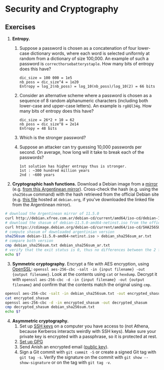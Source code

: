 # Security and Cryptography

## Exercises

1. **Entropy.**
    1. Suppose a password is chosen as a concatenation of four lower-case
       dictionary words, where each word is selected uniformly at random from a
       dictionary of size 100,000. An example of such a password is
       `correcthorsebatterystaple`. How many bits of entropy does this have?

       ```
       dic_size = 100 000 = 1e5
       nb_poss = dic_size^4 = 1e20
       Entropy = log_2(nb_poss) = log_10(nb_poss)/log_10(2) = 66 bits
       ```

    1. Consider an alternative scheme where a password is chosen as a sequence
       of 8 random alphanumeric characters (including both lower-case and
       upper-case letters). An example is `rg8Ql34g`. How many bits of entropy
       does this have?

       ```
       dic_size = 26*2 + 10 = 62
       nb_poss = dic_size^8 = 2e14
       Entropy = 48 bits
       ```

    1. Which is the stronger password?
    1. Suppose an attacker can try guessing 10,000 passwords per second. On
       average, how long will it take to break each of the passwords?
       ```
       1st solution has higher entropy thus is stronger.
       1st : ~300 hundred million years
       2nd : ~600 years
       ```
2. **Cryptographic hash functions.** Download a Debian image from a
   [mirror](https://www.debian.org/CD/http-ftp/) (e.g. [from this Argentinean
   mirror](http://debian.xfree.com.ar/debian-cd/current/amd64/iso-cd/)).
   Cross-check the hash (e.g. using the `sha256sum` command) with the hash
   retrieved from the official Debian site (e.g. [this
   file](https://cdimage.debian.org/debian-cd/current/amd64/iso-cd/SHA256SUMS)
   hosted at `debian.org`, if you've downloaded the linked file from the
   Argentinean mirror).

```bash
# download the Argentinean mirror of 11.5.0
curl http://debian.xfree.com.ar/debian-cd/current/amd64/iso-cd/debian-11.5.0-amd64-netinst.iso -o debian-11.5.0-amd64-netinst.iso
# download the shasum of debian-11.5.0-amd64-netinst.iso from the official debian site
curl https://cdimage.debian.org/debian-cd/current/amd64/iso-cd/SHA256SUMS | head -1 > debian_sha256sum.txt
# compute shasum of downloaded argentinian version
sha256sum debian-11.5.0-amd64-netinst.iso > debian_sha256sum_ar.txt
# compare both version
cmp debian_sha256sum.txt debian_sha256sum_ar.txt
# verify that the exit status is 0, thus no differences between the 2 files
echo $?
```

3. **Symmetric cryptography.** Encrypt a file with AES encryption, using
   [OpenSSL](https://www.openssl.org/): `openssl aes-256-cbc -salt -in {input
   filename} -out {output filename}`. Look at the contents using `cat` or
   `hexdump`. Decrypt it with `openssl aes-256-cbc -d -in {input filename} -out
   {output filename}` and confirm that the contents match the original using
   `cmp`.

```bash
openssl aes-256-cbc -salt -in debian_sha256sum.txt -out encrypted_shasum
cat encrypted_shasum
openssl aes-256-cbc -d -in encrypted_shasum -out decrypted_shasum
cmp decrypted_shasum debian_sha256sum.txt
echo $?
```

4. **Asymmetric cryptography.**
    1. Set up [SSH keys](https://www.digitalocean.com/community/tutorials/how-to-set-up-ssh-keys--2) on a computer you have access to (not Athena,
       because Kerberos interacts weirdly with SSH keys). Make sure
       your private key is encrypted with a passphrase, so it is protected at
       rest.
    1. [Set up GPG](https://www.digitalocean.com/community/tutorials/how-to-use-gpg-to-encrypt-and-sign-messages)
    2. Send Anish an encrypted email ([public key](https://keybase.io/anish)).
    3. Sign a Git commit with `git commit -S` or create a signed Git tag with
       `git tag -s`. Verify the signature on the commit with `git show
       --show-signature` or on the tag with `git tag -v`.
